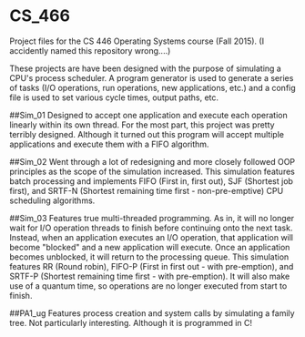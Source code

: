 # CS_466
Project files for the CS 446 Operating Systems course (Fall 2015). (I accidently named this repository wrong....)  

These projects are have been designed with the purpose of simulating a CPU's process scheduler. A program generator is used to generate a series of tasks (I/O operations, run operations, new applications, etc.) and a config file is used to set various cycle times, output paths, etc.  

##Sim_01 
Designed to accept one application and execute each operation linearly within its own thread. For the most part, this project was pretty terribly designed. Although it turned out this program will accept multiple applications and execute them with a FIFO algorithm.  

##Sim_02 
Went through a lot of redesigning and more closely followed OOP principles as the scope of the simulation increased. This simulation features batch processing and implements FIFO (First in, first out), SJF (Shortest job first), and SRTF-N (Shortest remaining time first - non-pre-emptive) CPU scheduling algorithms.  

##Sim_03 
Features true multi-threaded programming. As in, it will no longer wait for I/O operation threads to finish before continuing onto the next task. Instead, when an application executes an I/O operation, that application will become "blocked" and a new application will execute. Once an application becomes unblocked, it will return to the processing queue. This simulation features RR (Round robin), FIFO-P (First in first out - with pre-emption), and SRTF-P (Shortest remaining time first - with pre-emption). It will also make use of a quantum time, so operations are no longer executed from start to finish.

##PA1_ug 
Features process creation and system calls by simulating a family tree. Not particularly interesting. Although it is programmed in C!